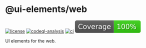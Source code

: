 # @ui-elements/web

[![license](https://img.shields.io/badge/License-Apache%202.0-blue.svg)](https://opensource.org/licenses/Apache-2.0)
[![codeql-analysis](https://github.com/varodv/ui-elements-web/actions/workflows/codeql-analysis.yml/badge.svg?branch=main)](https://github.com/varodv/ui-elements-web/actions/workflows/codeql-analysis.yml)
[![ci](https://github.com/varodv/ui-elements-web/actions/workflows/ci.yml/badge.svg?branch=main)](https://github.com/varodv/ui-elements-web/actions/workflows/ci.yml)
[![coverage](https://raw.githubusercontent.com/varodv/ui-elements-web/main/.github/badges/coverage.svg)](https://github.com/varodv/ui-elements-web/actions/workflows/coverage.yml)

UI elements for the web.

